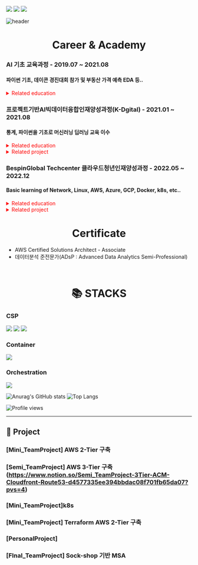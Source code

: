 <!-- 메일,링크드인 배지 -->
<a href="mailto:01140114mjp@donga.ac.kr"><img src="https://img.shields.io/badge/01140114mjp@donga.ac.kr-EA4335?style=for-the-badge&logo=Gmail&logoColor=white"></a>
<a href="https://www.notion.so/Park-Minjoo-589cec5a432346a69849dd526975c410?pvs=4"><img src="https://img.shields.io/badge/Portfolio-000000?style=for-the-badge&logo=Notion&logoColor=white"></a>
<a href="https://www.linkedin.com/in/minjoo-park-21974525b/"><img src="https://img.shields.io/badge/Minjoo Park-0A66C2?style=for-the-badge&logo=LinkedIn&logoColor=white"></a>

<!-- 이름 -->
![header](https://capsule-render.vercel.app/api?type=waving&color=87CEEB&height=250&section=header&text=MINJOO%20PARK&fontSize=90&animation=fadeIn&fontAlignY=38&desc=%20&descAlignY=62&descAlign=62)

<!-- 이수교육 -->
<div align=center><h1>Career & Academy</h1></div>
<h3>AI 기초 교육과정 - 2019.07 ~ 2021.08</h3> 
<h4>파이썬 기초, 데이콘 경진대회 참가 및 부동산 가격 예측 EDA 등..</h4>
<details>
  <summary style="color:red">Related education</summary>
  <div markdown="1">
    <a href="https://github.com/flowof/AIbasicCLUB">Git</a>
  </div>
</details>
  
<h3>프로젝트기반AI빅데이터융합인재양성과정(K-Dgital) - 2021.01 ~ 2021.08</h3>
<h4>통계, 파이썬을 기초로 머신러닝 딥러닝 교육 이수</h4>
<details>
  <summary style="color:red">Related education</summary>
  <div markdown="1">
  <ul>
    <li><div><a href="https://github.com/flowof/KDT-statistics">통계Git</a></div>
    </li>
    <li>
      <div><a href="https://github.com/flowof/KDT-numpy_pandas">넘파이&판다스Git</a></div>
    </li>
    <li>
      <div><a href="https://github.com/flowof/KDT-ML">머신러닝Git</a></div>
    </li>
    <li><div><a href="https://github.com/flowof/KDT-DL">딥러닝Git</a></div>
    </li>
  </ul>
  </div>
</details>
<details>
  <summary style="color:red">Related project</summary>
  <div markdown="1">
  <ul>
    <li><div><a href="~~~">웹툰다이어리</a></div>
    </li>
    <li>
      <div><a href="~~~~">견종탐지</a></div>
    </li>
  </ul>
  </div>
</details>

<h3>BespinGlobal Techcenter 클라우드청년인재양성과정 - 2022.05 ~ 2022.12</h3> 
<h4>Basic learning of Network, Linux, AWS, Azure, GCP, Docker, k8s, etc..</h4>
<details>
  <summary style="color:red">Related education</summary>
  <div markdown="1">
    <a href="">[Semi_TeamProject] AWS Spring petclinic 3-Tier 구축</a>
  </div>
  <div markdown="1">
    <a href="~~~~">EKS environment website using open source to reduce costs</a>(AWS EKS Cluster)
  </div>
  </ul>
  </div>
</details>
<details>
  <summary style="color:red">Related project</summary>
  <div markdown="1">
    <a href="https://www.notion.so/Semi_TeamProject-3Tier-ACM-Cloudfront-Route53-d4577335ee394bbdac08f701fb65da07?pvs=4">[Semi_TeamProject] AWS Spring petclinic 3-Tier 구축</a>
  </div>
  <div markdown="1">
    <a href="~~~~">EKS environment website using open source to reduce costs</a>(AWS EKS Cluster)
  </div>
</details>



<!-- 자격증 -->
<div align=center><h1>Certificate</h1></div>
<ul>
  <li>
    AWS Certified Solutions Architect - Associate
  </li> 
  <li>
    데이터분석 준전문가(ADsP : Advanced Data Analytics Semi-Professional)
  </li>
</ul> 
<!--
<div align=center><h1>Certificate</h1></div>
<h3>Microsoft Certified: Azure Fundamentals</h3> 

![microsoft-certified-azure-fundamentals (2)](https://user-images.githubusercontent.com/59479926/200098689-3f259eab-bb40-4d0e-9461-2e01c57e6208.png)

<img align=right width="10%" src="https://user-images.githubusercontent.com/99170756/218972278-0805f1ce-438c-43cd-aedd-a7dd3d1a978e.png"/>
-->
<br>

<div align=center><h1>📚 STACKS</h1></div>

### CSP

<img src="https://img.shields.io/badge/Amazon AWS-232F3E?style=for-the-badge&logo=Amazon AWS&logoColor=white"> <!--aws-->
<img src="https://img.shields.io/badge/GCP-0078D4?style=for-the-badge&logo=GCP&logoColor=white"> <!--GCP-->
<img src="https://img.shields.io/badge/Microsoft Azure-0078D4?style=for-the-badge&logo=Microsoft Azure&logoColor=white"> <!--azure-->



### Container
<img src="https://img.shields.io/badge/Docker-2496ED?style=for-the-badge&logo=Docker&logoColor=white">  <!--Docker-->

### Orchestration
<img src="https://img.shields.io/badge/Kubernetes-326CE5?style=for-the-badge&logo=Kubernetes&logoColor=white">  <!--k8s-->

![Anurag's GitHub stats](https://github-readme-stats.vercel.app/api?username=flowof&show_icons=true&theme=tokyonight)
![Top Langs](https://github-readme-stats.vercel.app/api/top-langs/?username=flowof&layout=compact&theme=tokyonight)


![Profile views](https://gpvc.arturio.dev/flowof)  

----

## 🔭 Project

### [Mini_TeamProject] AWS 2-Tier 구축
### [Semi_TeamProject] AWS 3-Tier 구축 (https://www.notion.so/Semi_TeamProject-3Tier-ACM-Cloudfront-Route53-d4577335ee394bbdac08f701fb65da07?pvs=4)
### [Mini_TeamProject]k8s 
### [Mini_TeamProject] Terraform AWS 2-Tier 구축
### [PersonalProject] 
### [FInal_TeamProject] Sock-shop 기반 MSA





<!--
- 🔭 I’m currently working on ...
- 🌱 I’m currently learning ...
- 👯 I’m looking to collaborate on ...
- 🤔 I’m looking for help with ...
- 💬 Ask me about ...
- 📫 How to reach me: ...
- 😄 Pronouns: ...
- ⚡ Fun fact: ...
-->
